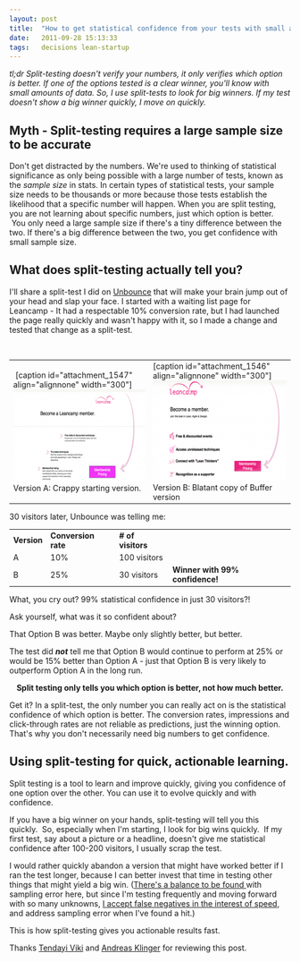 ```yaml
---
layout: post
title:  "How to get statistical confidence from your tests with small amounts of data."
date:   2011-09-28 15:13:33
tags:   decisions lean-startup
---
```


<em>tl;dr Split-testing doesn't verify your numbers, it only verifies which option is better. If one of the options tested is a clear winner, you'll know with small amounts of data. So, I use split-tests to look for big winners. If my test doesn't show a big winner quickly, I move on quickly.</em>
<h2><strong>Myth - Split-testing requires a large sample size to be accurate</strong></h2>
Don't get distracted by the numbers. We're used to thinking of statistical significance as only being possible with a large number of tests, known as the <em>sample size</em> in stats. In certain types of statistical tests, your sample size needs to be thousands or more because those tests establish the likelihood that a specific number will happen. When you are split testing, you are not learning about specific numbers, just which option is better.  You only need a large sample size if there's a tiny difference between the two. If there's a big difference between the two, you get confidence with small sample size.
<h2><strong>What does split-testing actually tell you?</strong></h2>
I'll share a split-test I did on <a href="http://unbounce.com">Unbounce</a> that will make your brain jump out of your head and slap your face. I started with a waiting list page for Leancamp - It had a respectable 10% conversion rate, but I had launched the page really quickly and wasn't happy with it, so I made a change and tested that change as a split-test.

&nbsp;
<table>
<tbody>
<tr>
<td> [caption id="attachment_1547" align="alignnone" width="300"]<a href="/images/2011/09/Preview-B-_Leancamp-membership_.png"><img class="size-medium wp-image-1547" title="Preview [B] - _Leancamp membership_" src="/images/2011/09/Preview-B-_Leancamp-membership_-300x165.png" alt="" width="300" height="165" /></a> Version A: Crappy starting version.</td>
<td>[caption id="attachment_1546" align="alignnone" width="300"]<a href="/images/2011/09/Preview-C-_Leancamp-membership_.png"><img class="size-medium wp-image-1546" title="Preview [C] - _Leancamp membership_" src="/images/2011/09/Preview-C-_Leancamp-membership_-300x180.png" alt="" width="300" height="180" /></a> Version B: Blatant copy of Buffer version</td>
</tr>
</tbody>
</table>
30 visitors later, Unbounce was telling me:
<table>
<tbody>
<tr>
<td><strong>Version</strong></td>
<td><strong>Conversion rate</strong></td>
<td><strong># of visitors</strong></td>
<td></td>
</tr>
<tr>
<td>A</td>
<td>10%</td>
<td>100 visitors</td>
<td></td>
</tr>
<tr>
<td>B</td>
<td>25%</td>
<td>30 visitors</td>
<td><strong>Winner with 99% confidence!</strong></td>
</tr>
</tbody>
</table>
What, you cry out? 99% statistical confidence in just 30 visitors?!

Ask yourself, what was it so confident about?

That Option B was better. Maybe only slightly better, but better.

The test did <em><strong>not</strong></em> tell me that Option B would continue to perform at 25% or would be 15% better than Option A - just that Option B is very likely to outperform Option A in the long run.
<p style="text-align: center;"><strong>Split testing only tells you which option is better, not how much better.</strong></p>
Get it? In a split-test, the only number you can really act on is the statistical confidence of which option is better. The conversion rates, impressions and click-through rates are not reliable as predictions, just the winning option. That's why you don't necessarily need big numbers to get confidence.
<h2>Using split-testing for quick, actionable learning.</h2>
Split testing is a tool to learn and improve quickly, giving you confidence of one option over the other. You can use it to evolve quickly and with confidence.

If you have a big winner on your hands, split-testing will tell you this quickly.  So, especially when I'm starting, I look for big wins quickly.  If my first test, say about a picture or a headline, doesn't give me statistical confidence after 100-200 visitors, I usually scrap the test.

I would rather quickly abandon a version that might have worked better if I ran the test longer, because I can better invest that time in testing other things that might yield a big win. (<a href="http://mindtheproduct.com/2012/08/experiments-101/">There's a balance to be found </a>with sampling error here, but since I'm testing frequently and moving forward with so many unknowns, <a href="http://giffconstable.com/2012/05/tips-for-low-volume-ab-testing/">I accept false negatives in the interest of speed</a>, and address sampling error when I've found a hit.)

This is how split-testing gives you actionable results fast.

Thanks <a href="http://www.tendayiviki.com">Tendayi Viki</a> and <a href="http://klinger.io">Andreas Klinger</a> for reviewing this post.
